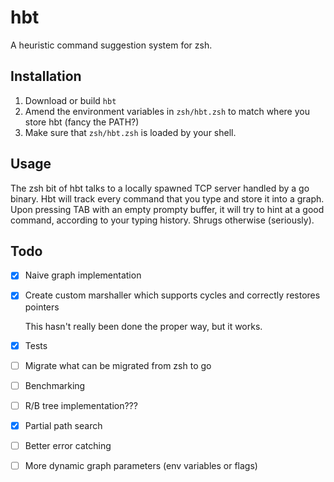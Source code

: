 # hbt

A heuristic command suggestion system for zsh.

## Installation

1. Download or build `hbt`
2. Amend the environment variables in `zsh/hbt.zsh` to match where you store hbt (fancy the PATH?)
3. Make sure that `zsh/hbt.zsh` is loaded by your shell.

## Usage

The zsh bit of hbt talks to a locally spawned TCP server handled by a go binary.
Hbt will track every command that you type and store it into a graph.
Upon pressing TAB with an empty prompty buffer, it will try to hint at a good command, according to your typing history. Shrugs otherwise (seriously).

## Todo

- [x] Naive graph implementation
- [x] Create custom marshaller which supports cycles and correctly restores pointers

  This hasn't really been done the proper way, but it works.

- [x] Tests
- [ ] Migrate what can be migrated from zsh to go
- [ ] Benchmarking
- [ ] R/B tree implementation???
- [x] Partial path search
- [ ] Better error catching
- [ ] More dynamic graph parameters (env variables or flags)
